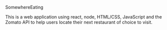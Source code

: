 SomewhereEating

This is a web application using react, node, HTML/CSS, JavaScript and the Zomato API to help users locate their next restaurant of choice to visit.
